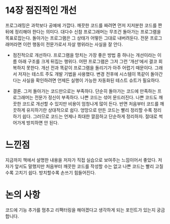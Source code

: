 ﻿14장 점진적인 개선
=============
프로그래밍은 과학보다 공예에 가깝다. 깨끗한 코드를 짜려면 먼저 지저분한 코드를 짠 뒤에 정리해야 한다는 의미다. 대다수 신참 프로그래머는 무조건 돌아가는 프로그램을 목표로잡는다. 돌아가는 프로그램은 그 상태가 어떻든 그대로 내버려둔다. 전문 프로그래머라면 이런 행동이 전문가로서 자살 행위라는 사실을 잘 안다.

* 점진적으로 개선하다.
프로그램을 망치는 가장 좋은 방법 중 하나는 개선이라는 이름 아래 구조를 크게 뒤집는 행위다. 어떤 프로그램은 그저 그런 '개선'에서 결코 회복하지 못한다. 개선 전과 똑같이 프로그램을 돌리기가 아주 어렵기 때문이다. 그래서 저자는 테스트 주도 개발 기법을 사용했다. 변경 전후에 시스템이 똑같이 돌아간다는 사실을 확인하려면 언제든 실행이 가능한 자동화된 테스트 슈트가 필요하다.

* 결론.
그저 돌아가는 코드만으로는 부족하다. 단순히 돌아가는 코드에 만족하는 프로그래머는 전문가 정신이 부족하다. 나쁜 코드는 섞어 문드러진다. 나쁜 코드도 깨끗한 코드로 개선할 수 있지만 비용이 엄청나게 많이 든다. 반면 처음부터 코드를 깨끗하게 유지하기란 상대적으로 쉽다. 엉망으로 만든 코드는 빨리 정리할 수록 정리하기 쉽다. 그러므로 코드는 언제나 최대한 깔끔하고 단순하게 정리하자. 절대로 썩어가게 방치하면 안 된다.

느낀점
=============
지금까지 책에서 설명한 내용을 저자가 직접 실습으로 보여주는 느낌이어서 좋았다.
 저자가 앞서도 말했지만 처음부터 깨끗한 코드를 작성할 수는 없고 나쁜 코드는 빨리 고칠수록 고치기 쉽다. 방치할수록 손쓰기 힘들어진다.

논의 사항
=============
코드에 기능 추가를 멈추고 리팩터링을 해야겠다고 생각하게 되는 포인트가 있는지 궁금합니다.
